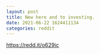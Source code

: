 ```yaml
--- 
layout: post 
title: New here and to investing. 
date: 2021-06-22 1624411134 
categories: reddit 
--- 
```

https://redd.it/o629ic